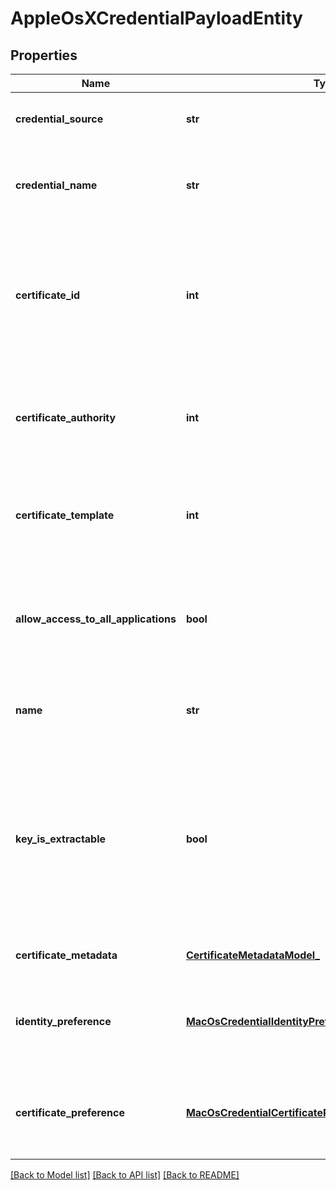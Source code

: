 # AppleOsXCredentialPayloadEntity

## Properties
Name | Type | Description | Notes
------------ | ------------- | ------------- | -------------
**credential_source** | **str** | Gets or sets the source of the credentials. | [optional] 
**credential_name** | **str** | Gets or sets a human-readable name for the profile payload. | [optional] 
**certificate_id** | **int** | Gets or sets unique numeric identifier obtained after upload a certificate using the upload cert API. | [optional] 
**certificate_authority** | **int** | Gets or sets specifies the unique numeric identifier of the certificate authority. | [optional] 
**certificate_template** | **int** | Gets or sets specifies the numeric identifier of the certificate template. | [optional] 
**allow_access_to_all_applications** | **bool** | Gets or sets a value indicating whether if true, apps have access to the private key. | [optional] 
**name** | **str** | Gets or sets the name or description of the credential. | [optional] 
**key_is_extractable** | **bool** | Gets or sets a value indicating whether value              Gets or sets a value indicating whether the private key can be exported from the keychain or not. | [optional] 
**certificate_metadata** | [**CertificateMetadataModel_**](CertificateMetadataModel_.md) | Gets or sets certificate metadata. | [optional] 
**identity_preference** | [**MacOsCredentialIdentityPreferencePayloadV2Model_**](MacOsCredentialIdentityPreferencePayloadV2Model_.md) | Gets or sets identity Preference payload using this credential payload. | [optional] 
**certificate_preference** | [**MacOsCredentialCertificatePreferencePayloadV2Model_**](MacOsCredentialCertificatePreferencePayloadV2Model_.md) | Gets or sets certificate Preference payload using this credential payload. | [optional] 

[[Back to Model list]](../README.md#documentation-for-models) [[Back to API list]](../README.md#documentation-for-api-endpoints) [[Back to README]](../README.md)


